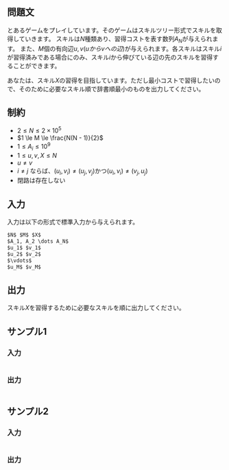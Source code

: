 ## 問題文

とあるゲームをプレイしています。そのゲームはスキルツリー形式でスキルを取得していきます。
スキルは$N$種類あり、習得コストを表す数列$A_N$が与えられます。
また、$M$個の有向辺$u, v (u から v への辺)$が与えられます。各スキルはスキル$i$が習得済みである場合にのみ、スキル$i$から伸びている辺の先のスキルを習得することができます。

あなたは、スキル$X$の習得を目指しています。ただし最小コストで習得したいので、そのために必要なスキル順で辞書順最小のものを出力してください。

## 制約

- $2 \le N \le 2 \times 10^5$
- $1 \le M \le \frac{N(N - 1)}{2}$
- $1 \le A_i \le 10^9$
- $1 \le u, v, X \le N$
- $u \ne v$
- $i \ne j$ ならば、$(u_i, v_i) \ne (u_j, v_j)$かつ$(u_i, v_i) \ne (v_j, u_j)$
- 閉路は存在しない

## 入力

入力は以下の形式で標準入力から与えられます。  
```md
$N$ $M$ $X$
$A_1, A_2 \dots A_N$
$u_1$ $v_1$
$u_2$ $v_2$
$\vdots$
$u_M$ $v_M$
```

## 出力

スキル$X$を習得するために必要なスキルを順に出力してください。

## サンプル1

### 入力
```

```

### 出力
```

```

## サンプル2

### 入力
```

```

### 出力
```

```
